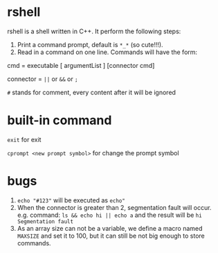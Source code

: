 # rshell
rshell is a shell written in C++. It perform the following steps:
1. Print a command prompt, default is `*_*` (so cute!!!).
2. Read in a command on one line. Commands will have the form:

cmd       = executable [ argumentList ] [connector cmd]

connector = `||` or `&&` or `;`

`#` stands for comment, every content after it will be ignored

# built-in command
`exit` for exit

`cprompt <new prompt symbol>` for change the prompt symbol

# bugs
1. `echo "#123"` will be executed as `echo"`
2. When the connector is greater than 2, segmentation fault will occur.   
e.g.  command:  `ls && echo hi || echo a`  and the result will be  `hi Segmentation fault`
3. As an array size can not be a variable, we define a macro named `MAXSIZE` and set it to 100, but it can still be not big enough to store commands.
